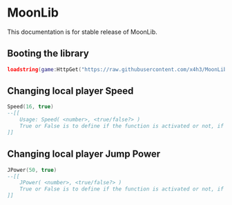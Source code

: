 # MoonLib
This documentation is for stable release of MoonLib.

## Booting the library
```lua
loadstring(game:HttpGet("https://raw.githubusercontent.com/x4h3/MoonLib/main/main.lua"))()
```

## Changing local player Speed
```lua
Speed(16, true)
--[[
    Usage: Speed( <number>, <true/false?> )
    True or False is to define if the function is activated or not, if a value is not defined it will be activated by default.
]]
```

## Changing local player Jump Power
```lua
JPower(50, true)
--[[
    JPower( <number>, <true/false?> )
    True or False is to define if the function is activated or not, if a value is not defined it will be activated by default.
]]
```
